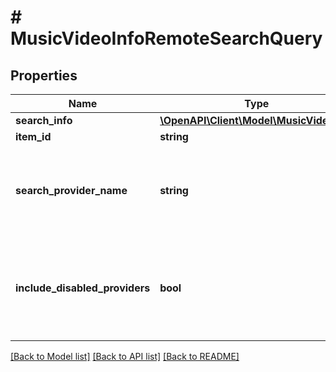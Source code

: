 # # MusicVideoInfoRemoteSearchQuery

## Properties

Name | Type | Description | Notes
------------ | ------------- | ------------- | -------------
**search_info** | [**\OpenAPI\Client\Model\MusicVideoInfo**](MusicVideoInfo.md) |  | [optional]
**item_id** | **string** |  | [optional]
**search_provider_name** | **string** | Gets or sets the provider name to search within if set. | [optional]
**include_disabled_providers** | **bool** | Gets or sets a value indicating whether disabled providers should be included. | [optional]

[[Back to Model list]](../../README.md#models) [[Back to API list]](../../README.md#endpoints) [[Back to README]](../../README.md)
